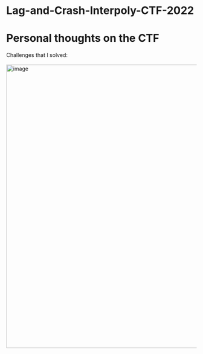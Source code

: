 # Lag-and-Crash-Interpoly-CTF-2022



# Personal thoughts on the CTF
Challenges that I solved:
</br>
</br>
<img width="748" alt="image" src="https://user-images.githubusercontent.com/65858555/160087060-e073f635-8ebc-4737-a269-2ffa7cb265a6.png">

